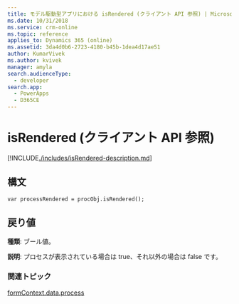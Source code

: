 ```yaml
---
title: モデル駆動型アプリにおける isRendered (クライアント API 参照) | MicrosoftDocs
ms.date: 10/31/2018
ms.service: crm-online
ms.topic: reference
applies_to: Dynamics 365 (online)
ms.assetid: 3da4d0b6-2723-4180-b45b-1dea4d17ae51
author: KumarVivek
ms.author: kvivek
manager: amyla
search.audienceType:
  - developer
search.app:
  - PowerApps
  - D365CE
---
```

# <a name="isrendered-client-api-reference"></a>isRendered (クライアント API 参照)



[!INCLUDE[./includes/isRendered-description.md](./includes/isRendered-description.md)]

## <a name="syntax"></a>構文

`var processRendered = procObj.isRendered();`

## <a name="returns"></a>戻り値

**種類**: ブール値。 

**説明**: プロセスが表示されている場合は true、それ以外の場合は false です。

### <a name="related-topics"></a>関連トピック
 
[formContext.data.process](../../formContext-data-process.md)

